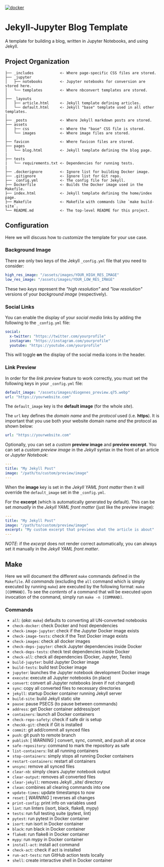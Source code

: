 [![docker](https://github.com/DiogenesAnalytics/blog_template/actions/workflows/docker-publish.yml/badge.svg)](https://github.com/DiogenesAnalytics/blog_template/actions/workflows/docker-publish.yml)

# Jekyll-Jupyter Blog Template
A template for building a blog, written in Jupyter Notebooks, and using Jekyll.

## Project Organization
```
├── _includes            <- Where page-specific CSS files are stored.
├── _jupyter
│   ├── notebooks        <- Jupyter notebooks for conversion are stored here.
│   └── templates        <- Where nbconvert templates are stored.
│
├── _layouts
│   ├── article.html     <- Jekyll template defining articles.
│   └── default.html     <- Jekyll "base" template used in all other templates.
│
├── _posts               <- Where Jekyll markdown posts are stored.
├── assets
│   ├── css              <- Where the "base" CSS file is stored.
│   └── images           <- Where image files are stored.
│
├── favicon              <- Where favicon files are stored.
├── pages
│   └── blog.html        <- Jekyll template defining the blog page.
|
├── tests
|   └── requirements.txt <- Dependencies for running tests.
|
├── .dockerignore        <- Ignore list for building Docker image.
├── .gitignore           <- Ignore list for Git repo.
├── _config.yml          <- The config file for Jekyll.
├── Dockerfile           <- Builds the Docker image used in the Makefile.
├── index.html           <- Jekyll template defining the home/index page.
├── Makefile             <- Makefile with commands like `make build-site`.
└── README.md            <- The top-level README for this project.
```

## Configuration
Here we will discuss how to *customize* the template for your use case.

### Background Image
There are only two keys of the Jekyll `_config.yml` file that you need to consider:
```yml
high_res_image: "/assets/images/YOUR_HIGH_RES_IMAGE"
low_res_image: "/assets/images/YOUR_LOW_RES_IMAGE"
```

These two *keys* represent the *"high resolution"* and *"low resolution"* versions
of your *background image* (respectively).

### Social Links
You can enable the display of your *social media* links by adding the following to the
`_config.yml` file:
```yml
social:
  x-twitter: "https://twitter.com/yourprofile"
  instagram: "https://instagram.com/yourprofile"
  youtube: "https://youtube.com/yourprofile"
```

This will toggle **on** the display of the social media icons in the header.

### Link Preview
In order for the *link preview* feature to work correctly, you must set the
following keys in your `_config.yml` file:
```yml
default_image: "/assets/images/diogenes_preview.q75.webp"
url: "https://yourwebsite.com"
```
The `default_image` key is the **default image** (for the whole *site*).

The `url` key defines the *domain name* and the *protocol* used (i.e. **https**).
It is important that you use both your website domain name *and* the protocol
as shown below:
```yml
url: "https://yourwebsite.com"
```

Optionally, you can set a *custom* **preview image** and **preview excerpt**.
You can set a *custom preview image* in the *Jekyll* syntax in the front of
an article or *Jupyter Notebook*:
```yml
---
title: "My Jekyll Post"
image: "/path/to/custom/preview/image"
---
```
When the **image** key is set in the *Jekyll YAML front matter* then it will
override the `default_image` set in the `_config.yml`.

For the **excerpt** (which is automatically generated by
default). This can be set *manually* in the *Jekyll YAML front matter*
(just like the preview image):
```yml
---
title: "My Jekyll Post"
image: "/path/to/custom/preview/image"
excerpt: "My custom excerpt that previews what the article is about"
---
```
*NOTE*: if the *excerpt* does not render correct automatically, you can always
set it manually in the *Jekyll YAML front matter*.

## Make
Here we will document the different `make` commands defined in the `Makefile`.
All *commands* (excluding the `all` command which is simply executed by
running `make`) are executed by the following format: `make [COMMAND]`. To see
the *contents* of a command that will be executed upon invocation of the
command, simply run `make -n [COMMAND]`.

### Commands
+ `all`: (*aka*: `make`) defaults to converting all UN-converted notebooks
+ `check-docker`: check Docker and host dependencies
+ `check-image-jupyter`: check if the Jupyter Docker image exists
+ `check-image-tests`: check if the Test Docker image exists
+ `check-images`: check all docker images
+ `check-deps-jupyter`: check Jupyter dependencies inside Docker
+ `check-deps-tests`: check test dependencies inside Docker
+ `check-all`: check all dependencies (Docker, Jupyter, Tests)
+ `build-jupyter`: build Jupyter Docker image
+ `build-tests`: build test Docker image
+ `jupyter`: launches the Jupyter notebook development Docker image
+ `execute`: execute all Jupyter notebooks (in place)
+ `convert`: convert all Jupyter notebooks (even if not changed)
+ `sync`: copy all converted files to necessary directories
+ `jekyll`: startup Docker container running Jekyll server
+ `build-site`: build Jekyll static site
+ `pause`: pause PSECS (to pause between commands)
+ `address`: get Docker container address/port
+ `containers`: launch all Docker containers
+ `check-repo-safety`: check if safe dir is setup
+ `checkk-git`: check if Git is installed
+ `commit`: git add/commit all synced files
+ `push`: git push to remote branch
+ `publish`: [ *WARNING* ] convert, sync, commit, and push all at once
+ `safe-repository`: command to mark the repository as safe
+ `list-containers`: list all running containers
+ `stop-containers`: simply stops all running Docker containers
+ `restart-containers`: restart all containers
+ `unsync`: remove all synced files
+ `clear-nb`: simply clears Jupyter notebook output
+ `clear-output`: removes all converted files
+ `clear-jekyll`: removes Jekyll _site/ directory
+ `clean`: combines all clearing commands into one
+ `update-times`: update timestamps to now
+ `reset`: [ *WARNING* ] reverses all changes
+ `print-config`: print info on variables used
+ `lint`: run linters (isort, black, flake8, mypy)
+ `tests`: run full testing suite (pytest, lint)
+ `pytest`: run pytest in Docker container
+ `isort`: run isort in Docker container
+ `black`: run black in Docker container
+ `flake8`: run flake8 in Docker container
+ `mypy`: run mypy in Docker container
+ `install-act`: install act command
+ `check-act`: check if act is installed
+ `run-act-tests`: run GitHub action tests locally
+ `shell`: create interactive shell in Docker container
